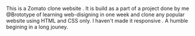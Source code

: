 This is  a Zomato clone website . It is build as a part of a project done by me @Brototype of learning web-disigning in one week and clone any popular website using HTML and CSS only.
I haven't made it responsive .
A humble begining in a long jouney.
